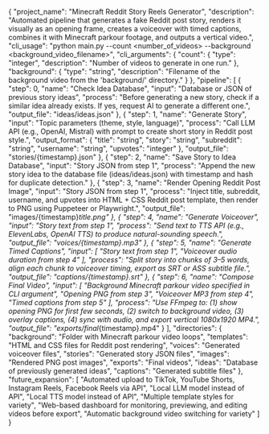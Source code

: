 {
  "project_name": "Minecraft Reddit Story Reels Generator",
  "description": "Automated pipeline that generates a fake Reddit post story, renders it visually as an opening frame, creates a voiceover with timed captions, combines it with Minecraft parkour footage, and outputs a vertical video.",
  "cli_usage": "python main.py --count <number_of_videos> --background <background_video_filename>",
  "cli_arguments": {
    "count": {
      "type": "integer",
      "description": "Number of videos to generate in one run."
    },
    "background": {
      "type": "string",
      "description": "Filename of the background video from the 'background/' directory."
    }
  },
  "pipeline": [
    {
      "step": 0,
      "name": "Check Idea Database",
      "input": "Database or JSON of previous story ideas",
      "process": "Before generating a new story, check if a similar idea already exists. If yes, request AI to generate a different one.",
      "output_file": "ideas/ideas.json"
    },
    {
      "step": 1,
      "name": "Generate Story",
      "input": "Topic parameters (theme, style, language)",
      "process": "Call LLM API (e.g., OpenAI, Mistral) with prompt to create short story in Reddit post style.",
      "output_format": {
        "title": "string",
        "story": "string",
        "subreddit": "string",
        "username": "string",
        "upvotes": "integer"
      },
      "output_file": "stories/{timestamp}.json"
    },
    {
      "step": 2,
      "name": "Save Story to Idea Database",
      "input": "Story JSON from step 1",
      "process": "Append the new story idea to the database file (ideas/ideas.json) with timestamp and hash for duplicate detection."
    },
    {
      "step": 3,
      "name": "Render Opening Reddit Post Image",
      "input": "Story JSON from step 1",
      "process": "Inject title, subreddit, username, and upvotes into HTML + CSS Reddit post template, then render to PNG using Puppeteer or Playwright.",
      "output_file": "images/{timestamp}_title.png"
    },
    {
      "step": 4,
      "name": "Generate Voiceover",
      "input": "Story text from step 1",
      "process": "Send text to TTS API (e.g., ElevenLabs, OpenAI TTS) to produce natural-sounding speech.",
      "output_file": "voices/{timestamp}.mp3"
    },
    {
      "step": 5,
      "name": "Generate Timed Captions",
      "input": [
        "Story text from step 1",
        "Voiceover audio duration from step 4"
      ],
      "process": "Split story into chunks of 3–5 words, align each chunk to voiceover timing, export as SRT or ASS subtitle file.",
      "output_file": "captions/{timestamp}.srt"
    },
    {
      "step": 6,
      "name": "Compose Final Video",
      "input": [
        "Background Minecraft parkour video specified in CLI argument",
        "Opening PNG from step 3",
        "Voiceover MP3 from step 4",
        "Timed captions from step 5"
      ],
      "process": "Use FFmpeg to: (1) show opening PNG for first few seconds, (2) switch to background video, (3) overlay captions, (4) sync with audio, and export vertical 1080x1920 MP4.",
      "output_file": "exports/final_{timestamp}.mp4"
    }
  ],
  "directories": {
    "background": "Folder with Minecraft parkour video loops",
    "templates": "HTML and CSS files for Reddit post rendering",
    "voices": "Generated voiceover files",
    "stories": "Generated story JSON files",
    "images": "Rendered PNG post images",
    "exports": "Final videos",
    "ideas": "Database of previously generated ideas",
    "captions": "Generated subtitle files"
  },
  "future_expansion": [
    "Automated upload to TikTok, YouTube Shorts, Instagram Reels, Facebook Reels via API",
    "Local LLM model instead of API",
    "Local TTS model instead of API",
    "Multiple template styles for variety",
    "Web-based dashboard for monitoring, previewing, and editing videos before export",
    "Automatic background video switching for variety"
  ]
}
